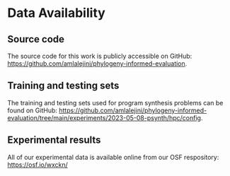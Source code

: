 # Data Availability

## Source code

The source code for this work is publicly accessible on GitHub: <https://github.com/amlalejini/phylogeny-informed-evaluation>.

## Training and testing sets

The training and testing sets used for program synthesis problems can be found on GitHub: <https://github.com/amlalejini/phylogeny-informed-evaluation/tree/main/experiments/2023-05-08-psynth/hpc/config>.

## Experimental results

All of our experimental data is available online from our OSF respository: <https://osf.io/wxckn/>
